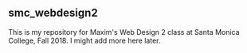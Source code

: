 ## smc_webdesign2
This is my repository for Maxim's Web Design 2 class at Santa Monica College, Fall 2018. I might add more here later.
